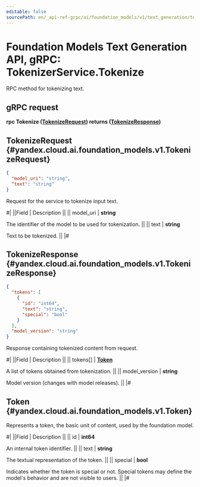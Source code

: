 ```yaml
---
editable: false
sourcePath: en/_api-ref-grpc/ai/foundation_models/v1/text_generation/text-generation/api-ref/grpc/Tokenizer/tokenize.md
---
```


# Foundation Models Text Generation API, gRPC: TokenizerService.Tokenize

RPC method for tokenizing text.

## gRPC request

**rpc Tokenize ([TokenizeRequest](#yandex.cloud.ai.foundation_models.v1.TokenizeRequest)) returns ([TokenizeResponse](#yandex.cloud.ai.foundation_models.v1.TokenizeResponse))**

## TokenizeRequest {#yandex.cloud.ai.foundation_models.v1.TokenizeRequest}

```json
{
  "model_uri": "string",
  "text": "string"
}
```

Request for the service to tokenize input text.

#|
||Field | Description ||
|| model_uri | **string**

The identifier of the model to be used for tokenization. ||
|| text | **string**

Text to be tokenized. ||
|#

## TokenizeResponse {#yandex.cloud.ai.foundation_models.v1.TokenizeResponse}

```json
{
  "tokens": [
    {
      "id": "int64",
      "text": "string",
      "special": "bool"
    }
  ],
  "model_version": "string"
}
```

Response containing tokenized content from request.

#|
||Field | Description ||
|| tokens[] | **[Token](#yandex.cloud.ai.foundation_models.v1.Token)**

A list of tokens obtained from tokenization. ||
|| model_version | **string**

Model version (changes with model releases). ||
|#

## Token {#yandex.cloud.ai.foundation_models.v1.Token}

Represents a token, the basic unit of content, used by the foundation model.

#|
||Field | Description ||
|| id | **int64**

An internal token identifier. ||
|| text | **string**

The textual representation of the token. ||
|| special | **bool**

Indicates whether the token is special or not. Special tokens may define the model's behavior and are not visible to users. ||
|#